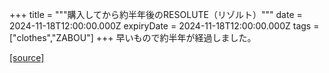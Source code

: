 +++
title = """購入してから約半年後のRESOLUTE（リゾルト）"""
date = 2024-11-18T12:00:00.000Z
expiryDate = 2024-11-18T12:00:00.000Z
tags = ["clothes","ZABOU"]
+++
早いもので約半年が経過しました。

[[source]](https://zabou.org/2024/11/18/312885/)
